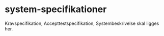 # system-specifikationer
Kravspecifikation, Accepttestspecifikation, Systembeskrivelse skal ligges her.
